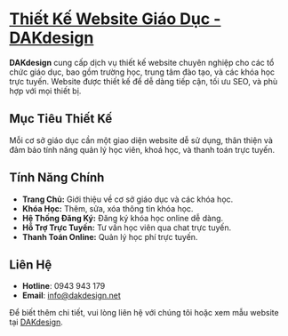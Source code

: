 # [Thiết Kế Website Giáo Dục - DAKdesign](https://www.dakdesign.net/thiet-ke-website-giao-duc/)

**DAKdesign** cung cấp dịch vụ thiết kế website chuyên nghiệp cho các tổ chức giáo dục, bao gồm trường học, trung tâm đào tạo, và các khóa học trực tuyến. Website được thiết kế để dễ dàng tiếp cận, tối ưu SEO, và phù hợp với mọi thiết bị.

## Mục Tiêu Thiết Kế
Mỗi cơ sở giáo dục cần một giao diện website dễ sử dụng, thân thiện và đảm bảo tính năng quản lý học viên, khoá học, và thanh toán trực tuyến.

## Tính Năng Chính
- **Trang Chủ:** Giới thiệu về cơ sở giáo dục và các khóa học.
- **Khóa Học:** Thêm, sửa, xóa thông tin khóa học.
- **Hệ Thống Đăng Ký:** Đăng ký khóa học online dễ dàng.
- **Hỗ Trợ Trực Tuyến:** Tư vấn học viên qua chat trực tuyến.
- **Thanh Toán Online:** Quản lý học phí trực tuyến.

## Liên Hệ
- **Hotline**: 0943 943 179
- **Email**: info@dakdesign.net

Để biết thêm chi tiết, vui lòng liên hệ với chúng tôi hoặc xem mẫu website tại [DAKdesign](http://dakdesign.net).
